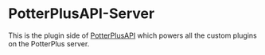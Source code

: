 # PotterPlusAPI-Server

This is the plugin side of [PotterPlusAPI](https://github.com/PotterPlus/PotterPlusAPI) which powers all the custom plugins on the PotterPlus server.